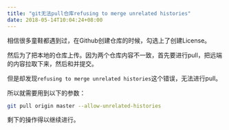 ```yaml
---
title: "git无法pull仓库refusing to merge unrelated histories"
date: 2018-05-14T10:04:24+08:00
---
```

相信很多童鞋都遇到过，在Github创建仓库的时候，勾选上了创建License。

<!--more-->

然后为了把本地的仓库上传。因为两个仓库内容不一致，首先要进行pull，把远端的内容拉取下来，然后和并提交。


但是却发现`refusing to merge unrelated histories`这个错误，无法进行pull。



所以就需要用到以下的参数：

```bash
git pull origin master --allow-unrelated-histories
```

剩下的操作得以继续进行。

